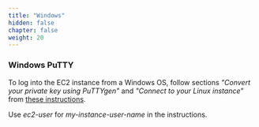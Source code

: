 ```yaml
---
title: "Windows"
hidden: false
chapter: false
weight: 20
---
```


### Windows PuTTY
To log into the EC2 instance from a Windows OS, follow 
sections _"Convert your private key using PuTTYgen"_ and _"Connect 
to your Linux instance"_ 
from [these instructions](https://docs.aws.amazon.com/AWSEC2/latest/UserGuide/putty.html). 

Use _ec2-user_ for _my-instance-user-name_ in the instructions.